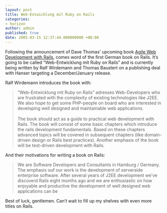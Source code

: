 ```yaml
---
layout: post
title: Web-Entwicklung mit Ruby on Rails
categories:
- horizon
author: admin
published: true
date: 2005-03-15 12:37:44.000000000 +00:00
---
```

<p>Following the announcement of Dave Thomas&#8217; upcoming book <a href="http://www.pragmaticprogrammer.com/titles/rails/index.html">Agile Web Development with Rails</a>, comes word of the first German book on Rails. It&#8217;s going to be called &#8220;Web-Entwicklung mit Ruby on Rails&#8221; and is currently being written by Ralf Wirdemann and Thomas Baustert on a publishing deal with Hanser targeting a December/January release.</p>
<p>Ralf Wirdemann introduces the book with:</p>
<blockquote>&#8220;Web-Entwicklung mit Ruby on Rails&#8221; adresses Web-Developers who are frustrated with the complexity of existing technologies like J2EE. We also hope to get some <span class="caps">PHP</span>-people on board who are interested in developing well designed and maintainable web applications.<br />
<br />
The book should act as a guide to practical web development with Rails. The book  will consist of some basic chapters which introduce the rails development fundamentals. Based on these chapters advanced topics will be covered in subsequent chapters (like domain-driven design or Rails best practices). Another emphasis of the book will be test-driven development with Rails.</blockquote>
<p>And their motivations for writing a book on Rails:</p>
<blockquote>We are Software Developers and Consultants in Hamburg / Germany. The emphasis ouf our work is the development of serverside enterprise software. After several years of J2EE development we&#8217;ve discoverd Rails eight months ago and we are enthusiastic on how enjoyable and productive the development of well designed web applications can be</blockquote>
<p>Best of luck, gentlemen. Can&#8217;t wait to fill up my shelves with even more titles on Rails.</p>